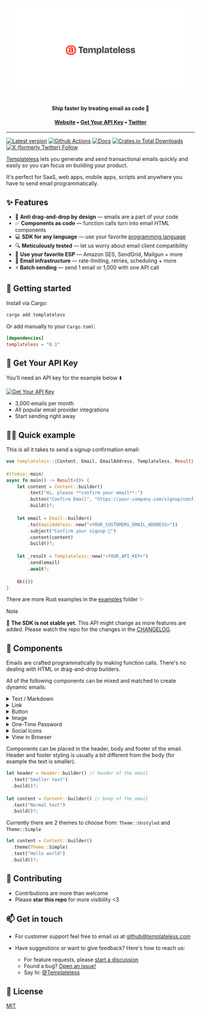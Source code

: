 <h1 align="center">
  <a href="https://templateless.com/">
    <img src="templateless.webp" alt="Templateless" width="450px">
  </a>
  <br />
</h1>

<p align="center">
  <b>Ship faster by treating email as code 🚀</b> <br />
</p>

<h4 align="center">
  <a href="https://templateless.com/">Website</a> &bull;
  <a href="https://app.templateless.com/">Get Your API Key</a> &bull;
  <a href="https://twitter.com/templateless">Twitter</a>
</h4>

---

[![Latest version](https://img.shields.io/crates/v/templateless.svg)](https://crates.io/crates/templateless)
[![Github Actions](https://img.shields.io/github/actions/workflow/status/templateless/templateless-rust/tests.yml)](https://github.com/templateless/templateless-rust/actions)
[![Docs](https://docs.rs/templateless/badge.svg)](https://docs.rs/templateless/latest/templateless/)
[![Crates.io Total Downloads](https://img.shields.io/crates/d/templateless)](https://crates.io/crates/templateless)
[![X (formerly Twitter) Follow](https://img.shields.io/twitter/follow/Templateless)](https://twitter.com/templateless)

[Templateless](https://templateless.com) lets you generate and send transactional emails quickly and easily so you can focus on building your product.

It's perfect for SaaS, web apps, mobile apps, scripts and anywhere you have to send email programmatically.

## ✨ Features

- 👋 **Anti drag-and-drop by design** — emails are a part of your code
- ✅ **Components as code** — function calls turn into email HTML components
- 💻 **SDK for any language** — use your favorite [programming language](https://github.com/orgs/templateless/repositories)
- 🔍 **Meticulously tested** — let us worry about email client compatibility
- 💌 **Use your favorite ESP** — Amazon SES, SendGrid, Mailgun + more
- 💪 **Email infrastructure** — rate-limiting, retries, scheduling + more
- ⚡ **Batch sending** — send 1 email or 1,000 with one API call

## 🚀 Getting started

Install via Cargo:

```bash
cargo add templateless
```

Or add manually to your `Cargo.toml`:

```toml
[dependencies]
templateless = "0.1"
```

## 🔑 Get Your API Key

You'll need an API key for the example below ⬇️

[![Get Your API Key](https://img.shields.io/badge/Get_Your_API_Key-free-blue?style=for-the-badge)](https://app.templateless.com/)

- 3,000 emails per month
- All popular email provider integrations
- Start sending right away

## 👩‍💻 Quick example

This is all it takes to send a signup confirmation email:

```rust
use templateless::{Content, Email, EmailAddress, Templateless, Result};

#[tokio::main]
async fn main() -> Result<()> {
    let content = Content::builder()
        .text("Hi, please **confirm your email**:")
        .button("Confirm Email", "https://your-company.com/signup/confirm?token=XYZ")
        .build()?;

    let email = Email::builder()
        .to(EmailAddress::new("<YOUR_CUSTOMERS_EMAIL_ADDRESS>"))
        .subject("Confirm your signup 👋")
        .content(content)
        .build()?;

    let _result = Templateless::new("<YOUR_API_KEY>")
        .send(email)
        .await?;

    Ok(())
}
```

There are more Rust examples in the [examples](examples) folder ✨

> [!NOTE]
> 🚧 **The SDK is not stable yet.** This API might change as more features are added. Please watch the repo for the changes in the [CHANGELOG](CHANGELOG.md).

## 🔳 Components

Emails are crafted programmatically by making function calls. There's no dealing with HTML or drag-and-drop builders.

All of the following components can be mixed and matched to create dynamic emails:

<details>
  <summary>Text / Markdown</summary>

Text component allow you to insert a paragraph. Each paragraph supports basic markdown:

- Bold text: `**bold text**`
- Italic text: `_italic text_`
- Link: `[link text](https://example.com)`
- Also a link: `<https://example.com>`
- Headers (h1-h6):

  - `# Big Header`
  - `###### Small Header`

```rust
Content::builder()
  .text("## Thank you for signing up")
  .text("Please **verify your email** by [clicking here](https://example.com/confirm?token=XYZ)")
  .build()?;
```

</details>
<details><summary>Link</summary>

Link component adds an anchor tag. This is the same as a text component with the link written in markdown:

```rust
Content::builder()
  .link("Confirm Email", "https://example.com/confirm?token=XYZ") // or...
  .text("[Confirm Email](https://example.com/confirm?token=XYZ)")
  .build()?;
```

</details>
<details><summary>Button</summary>

Button can also be used as a call to action. Button color is set via your dashboard's app color.

```rust
Content::builder()
  .button("Confirm Email", "https://example.com/confirm?token=XYZ")
  .build()?;
```

</details>
<details><summary>Image</summary>

Image component will link to an image within your email. Keep in mind that a lot of email clients will prevent images from being loaded automatically for privacy reasons.

```rust
Content::builder()
  .image(
    "https://placekitten.com/300/200",  // where the image is hosted
    Some("https://example.com"),        // [optional] link url, if you want it to be clickable
    Some(300),                          // [optional] width
    Some(200),                          // [optional] height
    Some("Alt text"),                   // [optional] alternate text
  )
  .build()?;
```

Only the `src` parameter is required; everything else is optional.

**If you have "Image Optimization" turned on:**

1. Your images will be cached and distributed by our CDN for faster loading. The cache does not expire. If you'd like to re-cache, simply append a query parameter to the end of your image url.
1. Images will be converted into formats that are widely supported by email clients. The following image formats will be processed automatically:

    - Jpeg
    - Png
    - Gif
    - WebP
    - Tiff
    - Ico
    - Bmp
    - Svg

1. Maximum image size is 5MB for free accounts and 20MB for paid accounts.
1. You can specify `width` and/or `height` if you'd like (they are optional). Keep in mind that images will be scaled down to fit within the email theme, if they're too large.

</details>
<details><summary>One-Time Password</summary>

OTP component is designed for showing temporary passwords and reset codes.

```rust
Content::builder()
  .text("Here's your **temporary login code**:")
  .otp("XY78-2BT0-YFNB-ALW9")
  .build()?;
```

</details>
<details><summary>Social Icons</summary>

You can easily add social icons with links by simply specifying the username. Usually, this component is placed in the footer of the email.

These are all the supported platforms:

```rust
Content::builder()
  .socials(vec![
    SocialItem::new(Service::Website, "https://example.com"),
    SocialItem::new(Service::Email, "username@example.com"),
    SocialItem::new(Service::Phone, "123-456-7890"), // `tel:` link
    SocialItem::new(Service::Facebook, "Username"),
    SocialItem::new(Service::YouTube, "ChannelID"),
    SocialItem::new(Service::Twitter, "Username"),
    SocialItem::new(Service::X, "Username"),
    SocialItem::new(Service::GitHub, "Username"),
    SocialItem::new(Service::Instagram, "Username"),
    SocialItem::new(Service::LinkedIn, "Username"),
    SocialItem::new(Service::Slack, "Org"),
    SocialItem::new(Service::Discord, "Username"),
    SocialItem::new(Service::TikTok, "Username"),
    SocialItem::new(Service::Snapchat, "Username"),
    SocialItem::new(Service::Threads, "Username"),
    SocialItem::new(Service::Telegram, "Username"),
  ])
  .build()?;
```

</details>
<details><summary>View in Browser</summary>

If you'd like your recipients to be able to read the email in a browser, you can add the "view in browser" component that will automatically generate a link. Usually, this is placed in the header or footer of the email.

**This will make the email public to anyone that has access to the link.**

```rust
Content::builder()
  .view_in_browser("Read Email in Browser")
  .build()?;
```

</details>

Components can be placed in the header, body and footer of the email. Header and footer styling is usually a bit different from the body (for example the text is smaller).

```rust
let header = Header::builder() // header of the email
  .text("Smaller text")
  .build()?;

let content = Content::builder() // body of the email
  .text("Normal text")
  .build()?;
```

Currently there are 2 themes to choose from: `Theme::Unstyled` and `Theme::Simple`

```rust
let content = Content::builder()
  .theme(Theme::Simple)
  .text("Hello world")
  .build()?;
```

## 🤝 Contributing

- Contributions are more than welcome
- Please **star this repo** for more visibility <3

## 📫 Get in touch

- For customer support feel free to email us at [github@templateless.com](mailto:github@templateless.com)

- Have suggestions or want to give feedback? Here's how to reach us:

    - For feature requests, please [start a discussion](https://github.com/templateless/templateless-rust/discussions)
    - Found a bug? [Open an issue!](https://github.com/templateless/templateless-rust/issues)
    - Say hi: [@Templateless](https://twitter.com/templateless)

## 🍻 License

[MIT](LICENSE)
